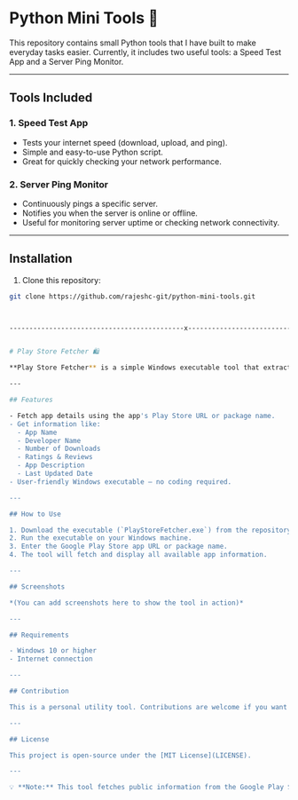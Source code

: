 # Python Mini Tools 🐍

This repository contains small Python tools that I have built to make everyday tasks easier. Currently, it includes two useful tools: a Speed Test App and a Server Ping Monitor.  

---

## Tools Included

### 1. Speed Test App
- Tests your internet speed (download, upload, and ping).
- Simple and easy-to-use Python script.
- Great for quickly checking your network performance.

### 2. Server Ping Monitor
- Continuously pings a specific server.
- Notifies you when the server is online or offline.
- Useful for monitoring server uptime or checking network connectivity.

---

## Installation

1. Clone this repository:
```bash
git clone https://github.com/rajeshc-git/python-mini-tools.git



--------------------------------------------x------------------------------


# Play Store Fetcher 🛍️

**Play Store Fetcher** is a simple Windows executable tool that extracts detailed information about any app on the Google Play Store. It provides insights like the number of downloads, reviews, ratings, and other key app details.  

---

## Features

- Fetch app details using the app's Play Store URL or package name.
- Get information like:
  - App Name
  - Developer Name
  - Number of Downloads
  - Ratings & Reviews
  - App Description
  - Last Updated Date
- User-friendly Windows executable — no coding required.

---

## How to Use

1. Download the executable (`PlayStoreFetcher.exe`) from the repository or releases.
2. Run the executable on your Windows machine.
3. Enter the Google Play Store app URL or package name.
4. The tool will fetch and display all available app information.

---

## Screenshots

*(You can add screenshots here to show the tool in action)*

---

## Requirements

- Windows 10 or higher
- Internet connection

---

## Contribution

This is a personal utility tool. Contributions are welcome if you want to improve it, add new features, or optimize performance.

---

## License

This project is open-source under the [MIT License](LICENSE).

---

💡 **Note:** This tool fetches public information from the Google Play Store and does not access any private data.
